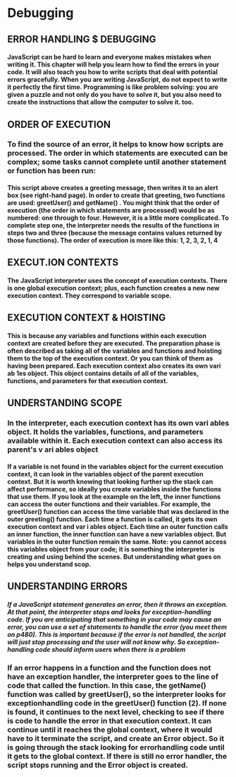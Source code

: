 # Debugging
## ERROR HANDLING $ DEBUGGING
#### JavaScript can be hard to learn and everyone makes mistakes when writing it. This chapter will help you learn how to find the errors in your code. It will also teach you how to write scripts that deal with potential errors gracefully. When you are writing JavaScript, do not expect to write it perfectly the first time. Programming is like problem solving: you are given a puzzle and not only do you have to solve it, but you also need to create the instructions that allow the computer to solve it. too.
## ORDER OF EXECUTION
### To find the source of an error, it helps to know how scripts are processed. The order in which statements are executed can be complex; some tasks cannot complete until another statement or function has been run:
#### This script above creates a greeting message, then writes it to an alert box (see right-hand page). In order to create that greeting, two functions are used: greetUser() and getName() . You might think that the order of execution (the order in which statements are processed) would be as numbered: one through to four. However, it is a little more complicated. To complete step one, the interpreter needs the results of the functions in steps two and three (because the message contains values returned by those functions). The order of execution is more like this: 1, 2, 3, 2, 1, 4
## EXECUT.ION CONTEXTS
#### The JavaScript interpreter uses the concept of execution contexts. There is one global execution context; plus, each function creates a new new execution context. They correspond to variable scope.
## EXECUTION CONTEXT & HOISTING
#### This is because any variables and functions within each execution context are created before they are executed. The preparation phase is often described as taking all of the variables and functions and hoisting them to the top of the execution context. Or you can think of them as having been prepared. Each execution context also creates its own vari ab 1es object. This object contains details of all of the variables, functions, and parameters for that execution context.
## UNDERSTANDING SCOPE
### In the interpreter, each execution context has its own vari ables object. It holds the variables, functions, and parameters available within it. Each execution context can also access its parent's v ari ables object
#### If a variable is not found in the variables object for the current execution context, it can look in the variables object of the parent execution context. But it is worth knowing that looking further up the stack can affect performance, so ideally you create variables inside the functions that use them. If you look at the example on the left, the inner functions can access the outer functions and their variables. For example, the greetUser() function can access the time variable that was declared in the outer greeting() function. Each time a function is called, it gets its own execution context and var i ables object. Each time an outer function calls an inner function, the inner function can have a new variables object. But variables in the outer function remain the same. Note: you cannot access this variables object from your code; it is something the interpreter is creating and using behind the scenes. But understanding what goes on helps you understand scop.
## UNDERSTANDING ERRORS
##### If a JavaScript statement generates an error, then it throws an exception. At that point, the interpreter stops and looks for exception-handling code. If you are anticipating that something in your code may cause an error, you can use a set of statements to handle the error (you meet them on p480). This is important because if the error is not handled, the script will just stop processing and the user will not know why. So exception-handling code should inform users when there is a problem
### If an error happens in a function and the function does not have an exception handler, the interpreter goes to the line of code that called the function. In this case, the getName() function was called by greetUser(), so the interpreter looks for exceptionhandling code in the greetUser() function (2). If none is found, it continues to the next level, checking to see if there is code to handle the error in that execution context. It can continue until it reaches the global context, where it would have to it terminate the script, and create an Error object. So it is going through the stack looking for errorhandling code until it gets to the global context. If there is still no error handler, the script stops running and the Error object is created.